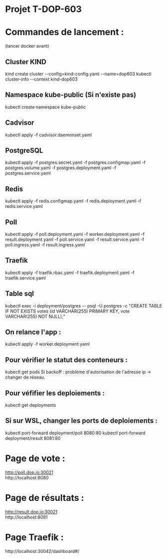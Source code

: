 # Projet T-DOP-603  

# Commandes de lancement :

(lancer docker avant)  
## Cluster KIND  
kind create cluster --config=kind-config.yaml --name=dop603
kubectl cluster-info --context kind-dop603

## Namespace kube-public (Si n'existe pas)  
kubectl create namespace kube-public  
  
## Cadvisor  
kubectl apply -f cadvisor.daemonset.yaml  
  
## PostgreSQL  
kubectl apply -f postgres.secret.yaml -f postgres.configmap.yaml -f postgres.volume.yaml -f postgres.deployment.yaml -f postgres.service.yaml  
  
## Redis  
kubectl apply -f redis.configmap.yaml -f redis.deployment.yaml -f redis.service.yaml
  
## Poll  
kubectl apply -f poll.deployment.yaml -f worker.deployment.yaml -f result.deployment.yaml -f poll.service.yaml -f result.service.yaml -f poll.ingress.yaml -f result.ingress.yaml
  
## Traefik  
kubectl apply -f traefik.rbac.yaml  -f traefik.deployment.yaml  -f traefik.service.yaml  
  
## Table sql  
kubectl exec -i deployment/postgres -- psql -U postgres -c "CREATE TABLE IF NOT EXISTS votes (id VARCHAR(255) PRIMARY KEY, vote VARCHAR(255) NOT NULL);"  

## On relance l'app :  
 kubectl apply -f worker.deployment.yaml

## Pour vérifier le statut des conteneurs :
kubectl get pods
Si backoff : problème d'autorisation de l'adresse ip -> changer de réseau.

## Pour véfifier les deploiements :
kubectl get deployments

## Si sur WSL, changer les ports de deploiements :
kubectl port-forward deployment/poll 8080:80
kubectl port-forward deployment/result 8081:80


# Page de vote  :
http://poll.dop.io:30021  
http://localhost:8080

  
# Page de résultats  :
http://result.dop.io:30021  
http://localhost:8081 
  
# Page Traefik  :
http://localhost:30042/dashboard#/
